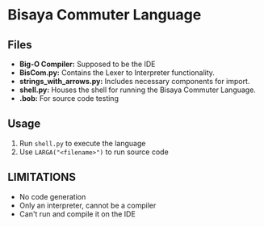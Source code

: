 # Bisaya Commuter Language

## Files

- **Big-O Compiler:** Supposed to be the IDE
- **BisCom.py:** Contains the Lexer to Interpreter functionality.
- **strings_with_arrows.py:** Includes necessary components for import.
- **shell.py:** Houses the shell for running the Bisaya Commuter Language.
- **<filename>.bob:** For source code testing

## Usage

1. Run `shell.py` to execute the language
2. Use `LARGA("<filename>")` to run source code

## LIMITATIONS
- No code generation
- Only an interpreter, cannot be a compiler
- Can't run and compile it on the IDE
